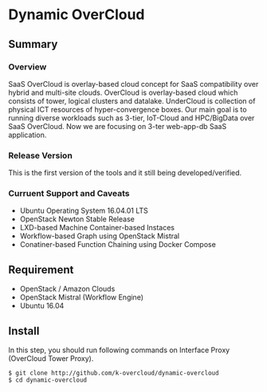 # Dynamic OverCloud
## Summary ##

### Overview ###
SaaS OverCloud is overlay-based cloud concept for SaaS compatibility over hybrid and multi-site clouds. 
OverCloud is overlay-based cloud which consists of tower, logical clusters and datalake. 
UnderCloud is collection of physical ICT resources of hyper-convergence boxes.
Our main goal is to running diverse workloads such as 3-tier, IoT-Cloud and HPC/BigData over SaaS OverCloud. 
Now we are focusing on 3-ter web-app-db SaaS application.

### Release Version ###
This is the first version of the tools and it still being developed/verified.

### Curruent Support and Caveats ###
* Ubuntu Operating System 16.04.01 LTS
* OpenStack Newton Stable Release
* LXD-based Machine Container-based Instaces
* Workflow-based Graph using OpenStack Mistral
* Conatiner-based Function Chaining using Docker Compose


## Requirement
* OpenStack / Amazon Clouds
* OpenStack Mistral (Workflow Engine)
* Ubuntu 16.04

## Install 

In this step, you should run following commands on Interface Proxy (OverCloud Tower Proxy).

```
$ git clone http://github.com/k-overcloud/dynamic-overcloud
$ cd dynamic-overcloud
```

